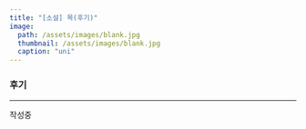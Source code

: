 ```yaml
---
title: "[소설] 목(후기)"
image: 
  path: /assets/images/blank.jpg
  thumbnail: /assets/images/blank.jpg
  caption: "uni"
---
```


### 후기
----

작성중